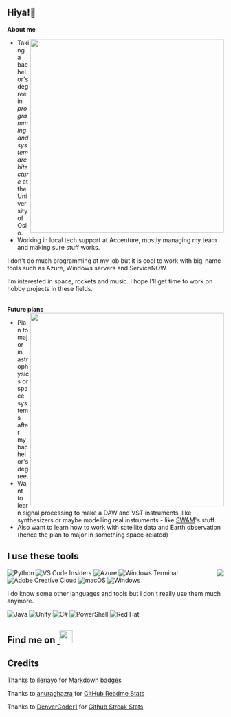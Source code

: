## Hiya!👋


**About me**

<img width="450em" align="right" src="https://github-readme-stats-sebastianhuus.vercel.app/api?username=sebastianhuus&count_private=true&show_icons=true&theme=jolly&hide_title=true"/>

- Taking a bachelor's degree in *programming and system architecture* at the University of Oslo.
- Working in local tech support at Accenture, mostly managing my team and making sure stuff works.

I don't do much programming at my job but it is cool to work with big-name tools such as Azure, Windows servers and ServiceNOW. 

I'm interested in space, rockets and music. I hope I'll get time to work on hobby projects in these fields.

<br>

<div>
<b>Future plans</b>

<img align="right" width="450em" src="https://streak-stats.demolab.com?user=sebastianhuus&theme=jolly"/>

- Plan to major in astrophysics or space systems after my bachelor's degree.
- Want to learn signal processing to make a DAW and VST instruments, like synthesizers or maybe modelling real instruments - like [SWAM](https://audiomodeling.com/swam-engine)'s stuff.
- Also want to learn how to work with satellite data and Earth observation (hence the plan to major in something space-related)

</div>


## I use these tools
<img align="right" src="https://github-readme-stats-sebastianhuus.vercel.app/api/top-langs/?username=sebastianhuus&count_private=true&theme=jolly&langs_count=10" />

![Python](https://img.shields.io/badge/python-3670A0?style=for-the-badge&logo=python&logoColor=ffdd54) 
![VS Code Insiders](https://img.shields.io/badge/VS%20Code%20Insiders-35b393.svg?style=for-the-badge&logo=visual-studio-code&logoColor=white)
![Azure](https://img.shields.io/badge/azure-%230072C6.svg?style=for-the-badge&logo=microsoftazure&logoColor=white)
![Windows Terminal](https://img.shields.io/badge/Windows%20Terminal-%234D4D4D.svg?style=for-the-badge&logo=windows-terminal&logoColor=white)
![Adobe Creative Cloud](https://img.shields.io/badge/Adobe%20Creative%20Cloud-DA1F26.svg?style=for-the-badge&logo=Adobe%20Creative%20Cloud&logoColor=white)
![macOS](https://img.shields.io/badge/mac%20os-000000?style=for-the-badge&logo=macos&logoColor=F0F0F0)
![Windows](https://img.shields.io/badge/Windows-0078D6?style=for-the-badge&logo=windows&logoColor=white)


I do know some other languages and tools but I don't really use them much anymore.

![Java](https://img.shields.io/badge/java-%23ED8B00.svg?style=for-the-badge&logo=openjdk&logoColor=white)
![Unity](https://img.shields.io/badge/unity-%23000000.svg?style=for-the-badge&logo=unity&logoColor=white)
![C#](https://img.shields.io/badge/c%23-%23239120.svg?style=for-the-badge&logo=c-sharp&logoColor=white)
![PowerShell](https://img.shields.io/badge/PowerShell-%235391FE.svg?style=for-the-badge&logo=powershell&logoColor=white)
![Red Hat](https://img.shields.io/badge/Red%20Hat-EE0000?style=for-the-badge&logo=redhat&logoColor=white)


## Find me on [&nbsp;<img src="https://brand.linkedin.com/content/dam/me/business/en-us/amp/brand-site/v2/bg/LI-Bug.svg.original.svg" width="30px">](https://www.linkedin.com/in/sebastian-huus/)


## Credits
Thanks to [ileriayo](https://github.com/ileriayo) for [Markdown badges](https://github.com/Ileriayo/markdown-badges#badges)

Thanks to [anuraghazra](https://github.com/anuraghazra) for [GitHub Readme Stats](https://github.com/anuraghazra/github-readme-stats)

Thanks to [DenverCoder1](https://github.com/DenverCoder1) for [Github Streak Stats](https://git.io/streak-stats)
